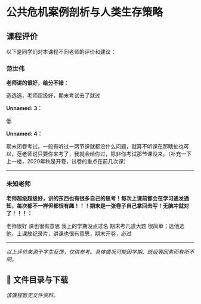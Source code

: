 # 公共危机案例剖析与人类生存策略

## 课程评价

以下是同学们对本课程不同老师的评价和建议：

### 范世伟

**老师讲的很好，给分不错：**

选选选，老师超级好，期末考试去了就过

**Unnamed: 3：**

低

**Unnamed: 4：**

期末闭卷考试，一般有听过一两节课就都没什么问题，就算不听课在那瞎扯也可以，范老师说只要你来考了，我就会给你过，除非你考试那节课没来。（补充一下上一楼，2020年秋是开卷，试卷的重点在前几次课）

---

### 未知老师

**老师超级超级好，讲的东西也有很多自己的思考！每次上课前都会在学习通发通知，每次都不一样但都很有趣！！！期末是一张卷子自己拿回去写！无脑冲就对了！！！：**

老师很好 课也很有意思 我上的学期没点过名 期末考几道大题 很简单；选他选他，上课放纪录片，讲课也很有意思，期末开卷，必过

---

*以上评价来源于学生反馈，仅供参考。具体情况可能因学期、班级等因素而有所不同。*
## 📄 文件目录与下载

_该课程暂无文件资料。_
